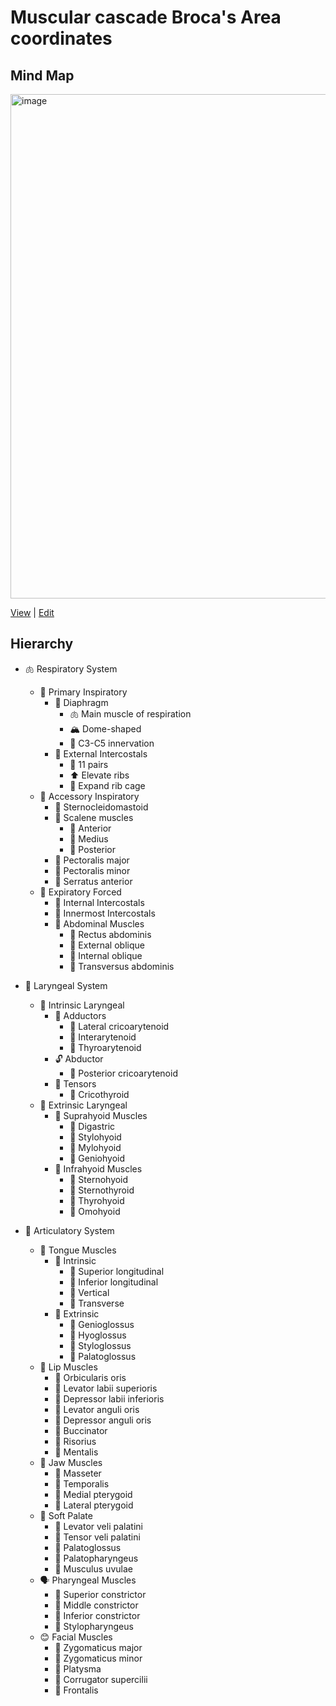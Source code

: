 # Muscular cascade Broca's Area coordinates

## Mind Map
<img width="1920" height="807" alt="image" src="https://github.com/user-attachments/assets/23463820-fb79-4fdf-8a3f-2d8480b01c4f" />

[View](https://mermaid.live/view#pako:eNqVl1tv2zYUx78KoSFwCzidbVm-YRjgOM4uSFAjDvpQ-IWWaJmrRGqklMUL_DDs8rABCXoBurcO67AN216H9fP0C6wfYYe62bFFy3uzzB8Pz-XPQ_LasLlDjJ5xcHBNGQ176LoSzolPKr3KFEtSqaLk-xEWFE89IiuAoEogqI_FYsA9LgB9r9nv1oYNRacjF-QqzEdns9na0BEXDhH5YGNoDTp9Ne5RRvK_W3bbajvqb0lszpz11azaoNPuxL4REdL1oROzO6jHjjAekqMnbj4ybDcH5iAbKfIvnnHXuUHN7DaOKsvl8uBgwnzKHB8HE4aQ4Dy8d28cEGLPP5iK9z8cCe5Edkg5iz_PImlDttC7Vze_3L-vZiBU__fN7duvX6NzIgMqcMjFAo0XMiQ-YH9-lUAINVJslKQLfcJW-LtXz37POITMlDymOJgL7Co7z_5YjSPUTIkzTBnyY58Qn8UeitQL8PjO8uvTjrlPDuUcB8QB5vYF_F2EDczDgYUoY0RcZgZ_-2nbz-EV1IthD0KCHzaXIfak1ud6HQWYCgW8-LkIGHoEliNI0KlEb__6TuPd8CrAzFEUsrFLwNzz281c922bSMn3yvZYBcEhk9ThPpYhp85GDDlpY48wkiZeH2lfpYNyoS8fcWiknz-CTBYZyPwYERviwR6VyMef7YVRpsXGREB-wB1c5HZjlfUsjSdc2LGAirIZS6FEEysWFOYDsg_cn0J5qLJ8VpL-c4hbhZNMoHow1y-fevTziGjBPKgy8EJgJi-JkJr1s5ZxCo2AuQQs5g3j5u_NlMOqgjJJ7TVckxtH9Sqe7K2XRY6dwsYCKSBbUJuDtZCwbZ1vBFyOXcwXQmttrXCxc8q357vlvtO7zN4FYTIJ9eZNYfdSRkLl2YaJlZT3zes4CgSeL5ShMtEdUxd6ByytJcbhwuOJMW1fKCU-IowWIqs9NdvX5aTx7V4vYYqyuaWD3YYe-ltAthn6cObbkbdxgD79ZrNuF5y5sPdWYT39trD_pMXVhhQFido8sEfDyImbin4nzP4H_UjdX-wdQN4giKZ-K3HulIDrcSl3HCEfL0qRWI9l0AiruhRRWVVOabCutB-2Q3oopnF9BbRCLqiuwZ-q018lGk8pRTKtkhY_JoGIz_h0Ak0LVWofg4o8ivYyXc4eRbYNkgi1x-s5BUPbp72ZXwVYGB_RRbn9FH-xlttf_ymYjqUksEe1vdIP0iuAbnmHglwDMLFw9V0lOz6KuczdMZ-FiWKUum921OCSQFYDRcIBubPP74XqVbrJBPOk5evrAemOPBiOLkGypDDO0Tw_N1bVefn6zn3V3Ow28OiJzwe9Us6o48B9vhzMe1I5Gm9yTdBZOCfYpndC-fH7bUOPoew-Vo1696XzDrfj1jmCaiykjzXDAy5E5MZaiTuBTT2qq_6J4Gt7yKgarqCO0QtFRKqGDzdMrD6NazVzYsTP34nRg5_wCH0yMSZsCXPgTfGYcz-bJnjkzo3eDO6j8BUFDmganmWuwCuEsPhpGbHQ6HU6sQmjd21cGb3DevtBq961zJrV7JjdltU0q8bC6LWtBw3LNOv1ttW0Gq1Wa1k1voxXrT-o1bu1Wtesd7utWttsW1UDtibEf5Y86ON3_fI_qt8k3g) | [Edit](https://mermaid.live/edit#pako:eNqVl1tv2zYUx78KoSFwC7iZLdlxbAwDHMfZBQlqxEEfCr_QEi1zlUiNlLJ4gR-GXR42IEEvQPfWYR22YdvrsH6efoH1I-yQsmTHFi3vzTJ_PDyXPw_Ja8vlHrE61t7eNWU07qDrSjwlIal0KmMsSaWK0u9HWFA8DoisAIIqkaAhFrMeD7gA9L1Gt13r24pejFyQqzgfnUwmK0NHXHhE5IN2v9k77KrxgDKS_33gtpotT_0ticuZt7pas9Y7bB1q34iI6erQidPu1bUjjMfk6Imfj_RbjZ7Ty0aK_NMz7jrXqzlt-6gyn8_39kYspMwLcTRiCAnO43v3hhEh7vSDsXj_w4HgXuLGlDP9eZZIF7KF3r26-eX-fTUDofq_b27ffv0anRMZUYFjLmZoOJMxCQH786sUQsheYIM0XegTtsTfvXr2e8Yh5CzIY4qjqcC-svPsj-U4Qo0FcYYpQ6H2CfGJ9lAsvACP7yy_Ou2Yh-SBnOKIeMDcvoC_i7Ce86DXRJQxIi4zg7_9tOln_wrqxXAAIcEPl8sYB9Loc72OIkyFAl78XAT0AwLLESToWKK3f31n8K5_FWHmKQq52Cdg7vnteq67rkuk5Dtle6iC4JBJ6vEQy5hTby2GnHRxQBhZJN4caVelg3JhLh_xaGKeP4BMFhnI_BgQF-LBAZUoxJ_thFFmxIZEQH7AHVzktr3MepbGEy5cLaCibGoplGhiyYLCQkB2gbtjKA9Vls9K0n8Ocatw0gnUDOb65eOAfp4QI5gHVQZeCMzkJRHSsH7WMk6hETCfgMW8Ydz8vZ5yWFVQJqm7ghty46lexdO99bLIsVPYWCAF5ArqcrAWE7ap87WAy7GL6UwYra0UTjunfHu-Xe5bvcvsXRAm01Bv3hR2L2UkVp6tmVhKede8DpNI4OlMGSoT3TH1oXfA0kZiGM8Cnhoz9oVS4iPCaCGy3FOTXV1OG9_29VKmKJsbOthu6GG4AWSboQtnvpsEawfo02_W63bBmQ97bxnW028L-8-iuMaQkihVWwD2aJx4uqmYd8Lkf9CP1P3F3QLkDYIY6rcU51YJ-AGXcssR8vGsFNF6LIMGWNWliMqqckqjVaX9sBnSQzHW9RXQCrmgpgZ_qk5_lWg8phTJRZWM-DGJhD7jFxPoolCl9jGoKKBoJ9Pl7FHiuiCJ2Hi8nlMwtHnaO_lVgMX6iC7K7af4i5Xc_vpPwXQsJYE9auyVYbS4ApiW9yjINQITM9_cVbLjo5jL3B3ySZwqRqn7ZksNLglkNVIkHJBb-_xOqFml60w0TVu-uR6Q7iSA4eQSJEsK4xxM83NjWZ2Xr-_cV531bgOPHn0-mJVyRj0P7vPlYN6TylG9yQ1BZ-GcYJfeCeXH7zcNPYayh1g16u2XzjvcllvnAKoxkyE2DPe4EImvtaI7gUsDaqr-ieAre8iqWr6gntWJRUKqVgg3TKw-rWs1c2Tp5-_I6sBPeIQ-GVkjNoc58KZ4zHmYTRM88adWZwL3UfhKIg80Dc8yX-AlQph-WiYstjpNbcHqXFtXVsd29ms122nX2na95tQb7ao1szr19v7BwaHdrjmtut1stRvzqvWlXrK232407AOnflCz7cOW3barFuxLCP4sfc3rR_38P0OEJC8)

## Hierarchy

- 🫁 Respiratory System  
  - 💨 Primary Inspiratory  
    - 💪 Diaphragm  
      - 🫁 Main muscle of respiration  
      - 🏔️ Dome-shaped  
      - 🧠 C3-C5 innervation  
    - 💪 External Intercostals  
      - 🔢 11 pairs  
      - ⬆️ Elevate ribs  
      - 📏 Expand rib cage  
  - 💨 Accessory Inspiratory  
    - 💪 Sternocleidomastoid  
    - 💪 Scalene muscles  
      - 💪 Anterior  
      - 💪 Medius  
      - 💪 Posterior  
    - 💪 Pectoralis major  
    - 💪 Pectoralis minor  
    - 💪 Serratus anterior  
  - 💨 Expiratory Forced  
    - 💪 Internal Intercostals  
    - 💪 Innermost Intercostals  
    - 💪 Abdominal Muscles  
      - 💪 Rectus abdominis  
      - 💪 External oblique  
      - 💪 Internal oblique  
      - 💪 Transversus abdominis  

- 🎵 Laryngeal System  
  - 💪 Intrinsic Laryngeal  
    - 🔗 Adductors  
      - 💪 Lateral cricoarytenoid  
      - 💪 Interarytenoid  
      - 💪 Thyroarytenoid  
    - 🔓 Abductor  
      - 💪 Posterior cricoarytenoid  
    - 🎸 Tensors  
      - 💪 Cricothyroid  
  - 💪 Extrinsic Laryngeal  
    - 💪 Suprahyoid Muscles  
      - 💪 Digastric  
      - 💪 Stylohyoid  
      - 💪 Mylohyoid  
      - 💪 Geniohyoid  
    - 💪 Infrahyoid Muscles  
      - 💪 Sternohyoid  
      - 💪 Sternothyroid  
      - 💪 Thyrohyoid  
      - 💪 Omohyoid  

- 👄 Articulatory System  
  - 👅 Tongue Muscles  
    - 💪 Intrinsic  
      - 💪 Superior longitudinal  
      - 💪 Inferior longitudinal  
      - 💪 Vertical  
      - 💪 Transverse  
    - 💪 Extrinsic  
      - 💪 Genioglossus  
      - 💪 Hyoglossus  
      - 💪 Styloglossus  
      - 💪 Palatoglossus  
  - 💋 Lip Muscles  
    - 💪 Orbicularis oris  
    - 💪 Levator labii superioris  
    - 💪 Depressor labii inferioris  
    - 💪 Levator anguli oris  
    - 💪 Depressor anguli oris  
    - 💪 Buccinator  
    - 💪 Risorius  
    - 💪 Mentalis  
  - 🦷 Jaw Muscles  
    - 💪 Masseter  
    - 💪 Temporalis  
    - 💪 Medial pterygoid  
    - 💪 Lateral pterygoid  
  - 🎪 Soft Palate  
    - 💪 Levator veli palatini  
    - 💪 Tensor veli palatini  
    - 💪 Palatoglossus  
    - 💪 Palatopharyngeus  
    - 💪 Musculus uvulae  
  - 🗣️ Pharyngeal Muscles  
    - 💪 Superior constrictor  
    - 💪 Middle constrictor  
    - 💪 Inferior constrictor  
    - 💪 Stylopharyngeus  
  - 😊 Facial Muscles  
    - 💪 Zygomaticus major  
    - 💪 Zygomaticus minor  
    - 💪 Platysma  
    - 💪 Corrugator supercilii  
    - 💪 Frontalis  
